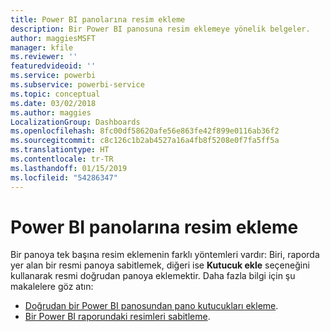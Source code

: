 ```yaml
---
title: Power BI panolarına resim ekleme
description: Bir Power BI panosuna resim eklemeye yönelik belgeler.
author: maggiesMSFT
manager: kfile
ms.reviewer: ''
featuredvideoid: ''
ms.service: powerbi
ms.subservice: powerbi-service
ms.topic: conceptual
ms.date: 03/02/2018
ms.author: maggies
LocalizationGroup: Dashboards
ms.openlocfilehash: 8fc00df58620afe56e863fe42f899e0116ab36f2
ms.sourcegitcommit: c8c126c1b2ab4527a16a4fb8f5208e0f7fa5ff5a
ms.translationtype: HT
ms.contentlocale: tr-TR
ms.lasthandoff: 01/15/2019
ms.locfileid: "54286347"
---
```

# <a name="add-an-image-to-a-power-bi-dashboard"></a>Power BI panolarına resim ekleme
Bir panoya tek başına resim eklemenin farklı yöntemleri vardır: Biri, raporda yer alan bir resmi panoya sabitlemek, diğeri ise **Kutucuk ekle** seçeneğini kullanarak resmi doğrudan panoya eklemektir.  Daha fazla bilgi için şu makalelere göz atın:

* [Doğrudan bir Power BI panosundan pano kutucukları ekleme](service-dashboard-add-widget.md).
* [Bir Power BI raporundaki resimleri sabitleme](service-dashboard-pin-tile-from-report.md).

